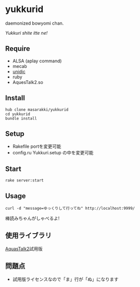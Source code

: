 # yukkurid

daemonized bowyomi chan.

*Yukkuri shite itte ne!*

## Require
- ALSA (aplay command)
- mecab
- [unidic](http://www.tokuteicorpus.jp/dist/)
- ruby
- AquesTalk2.so

## Install

    hub clone masarakki/yukkurid
    cd yukkurid
    bundle install

## Setup

- Rakefile portを変更可能
- config.ru Yukkuri.setup の中を変更可能

## Start

    rake server:start

## Usage

    curl -d "message=ゆっくりして行ってね" http://localhost:9999/

棒読みちゃんがしゃべるよ!

## 使用ライブラリ
[AquasTalk2](http://www.a-quest.com/index.html)試用版

## 問題点
- 試用版ライセンスなので「ま」行が「ぬ」になります
